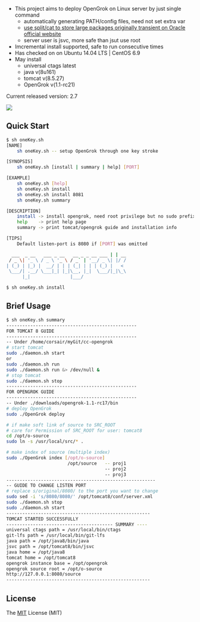 - This project aims to deploy OpenGrok on Linux server by just single command
    - automatically generating PATH/config files, need not set extra var
    - [use split/cat to store large packages originally transient on Oracle official website](https://github.com/xiangp126/split-and-cat)
    - server user is jsvc, more safe than jsut use root
- Imcremental install supported, safe to run consecutive times
- Has checked on on Ubuntu 14.04 LTS | CentOS 6.9
- May install
    - universal ctags latest
    - java 		v(8u161)
    - tomcat 	v(8.5.27)
    - OpenGrok  v(1.1-rc21)

Current released version: 2.7

![](https://github.com/xiangp126/let-opengrok/blob/master/gif/guide.gif)

## Quick Start
```bash
$ sh oneKey.sh
[NAME]
    sh oneKey.sh -- setup OpenGrok through one key stroke

[SYNOPSIS]
    sh oneKey.sh [install | summary | help] [PORT]

[EXAMPLE]
    sh oneKey.sh [help]
    sh oneKey.sh install
    sh oneKey.sh install 8081
    sh oneKey.sh summary

[DESCRIPTION]
    install -> install opengrok, need root privilege but no sudo prefix
    help    -> print help page
    summary -> print tomcat/opengrok guide and installation info

[TIPS]
    Default listen-port is 8080 if [PORT] was omitted

  ___  _ __   ___ _ __   __ _ _ __ ___ | | __
 / _ \| '_ \ / _ \ '_ \ / _` | '__/ _ \| |/ /
| (_) | |_) |  __/ | | | (_| | | | (_) |   <
 \___/| .__/ \___|_| |_|\__, |_|  \___/|_|\_\
      |_|               |___/
```
```bash
$ sh oneKey.sh install
```

## Brief Usage
```bash
$ sh oneKey.sh summary
-------------------------------------------------
FOR TOMCAT 8 GUIDE
-------------------------------------------------
-- Under /home/corsair/myGit/cc-opengrok
# start tomcat
sudo ./daemon.sh start
or
sudo ./daemon.sh run
sudo ./daemon.sh run &> /dev/null &
# stop tomcat
sudo ./daemon.sh stop
-------------------------------------------------
FOR OPENGROK GUIDE
-------------------------------------------------
-- Under ./downloads/opengrok-1.1-rc17/bin
# deploy OpenGrok
sudo ./OpenGrok deploy

# if make soft link of source to SRC_ROOT
# care for Permission of SRC_ROOT for user: tomcat8
cd /opt/o-source
sudo ln -s /usr/local/src/* .

# make index of source (multiple index)
sudo ./OpenGrok index [/opt/o-source]
                       /opt/source   -- proj1
                                     -- proj2
                                     -- proj3
--------------------------------------------------------
-- GUIDE TO CHANGE LISTEN PORT
# replace s/original/8080/ to the port you want to change
sudo sed -i 's/8080/8080/' /opt/tomcat8/conf/server.xml
sudo ./daemon.sh stop
sudo ./daemon.sh start
------------------------------------------------------
TOMCAT STARTED SUCCESSFULLY
---------------------------------------- SUMMARY ----
universal ctags path = /usr/local/bin/ctags
git-lfs path = /usr/local/bin/git-lfs
java path = /opt/java8/bin/java
jsvc path = /opt/tomcat8/bin/jsvc
java home = /opt/java8
tomcat home = /opt/tomcat8
opengrok instance base = /opt/opengrok
opengrok source root = /opt/o-source
http://127.0.0.1:8080/source
------------------------------------------------------
```

## License
The [MIT](https://github.com/xiangp126/let-opengrok/blob/master/LICENSE.txt) License (MIT)
